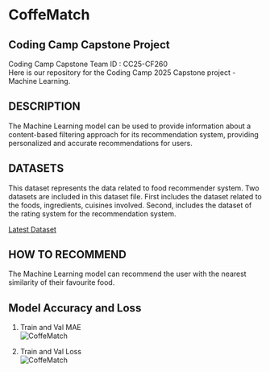 # CoffeMatch
## Coding Camp Capstone Project

Coding Camp Capstone Team ID : CC25-CF260	 <br>
Here is our repository for the Coding Camp 2025 Capstone project - Machine Learning.

## DESCRIPTION
The Machine Learning model can be used to provide information about a content-based filtering approach for its recommendation system, providing personalized and accurate recommendations for users.


## DATASETS 
This dataset represents the data related to food recommender system. Two datasets are included in this dataset file. First includes the dataset related to the foods, ingredients, cuisines involved. Second, includes the dataset of the rating system for the recommendation system.

[Latest Dataset]([https://github.com/Capstone-Bangkit-C242-PS538/TravelIn-Bangkit/blob/Machine_Learning/Dataset/tourid.csv](https://www.kaggle.com/datasets/schemersays/food-recommendation-system))

## HOW TO RECOMMEND
The Machine Learning model can recommend the user with the nearest similarity of their favourite food. 

## Model Accuracy and Loss
1. Train and Val MAE <br>
![CoffeMatch]([https://i.postimg.cc/PrPQ87jM/evaluasi-model.png])<br>

2. Train and Val Loss <br>
![CoffeMatch]([https://i.postimg.cc/PrPQ87jM/evaluasi-model.png])<br>
